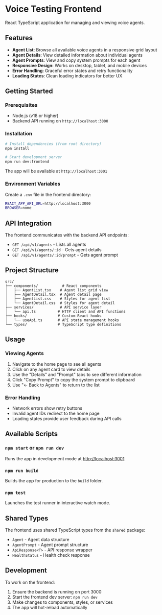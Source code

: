 # Voice Testing Frontend

React TypeScript application for managing and viewing voice agents.

## Features

- **Agent List**: Browse all available voice agents in a responsive grid layout
- **Agent Details**: View detailed information about individual agents
- **Agent Prompts**: View and copy system prompts for each agent
- **Responsive Design**: Works on desktop, tablet, and mobile devices
- **Error Handling**: Graceful error states and retry functionality
- **Loading States**: Clean loading indicators for better UX

## Getting Started

### Prerequisites

- Node.js (v18 or higher)
- Backend API running on `http://localhost:3000`

### Installation

```bash
# Install dependencies (from root directory)
npm install

# Start development server
npm run dev:frontend
```

The app will be available at `http://localhost:3001`

### Environment Variables

Create a `.env` file in the frontend directory:

```bash
REACT_APP_API_URL=http://localhost:3000
BROWSER=none
```

## API Integration

The frontend communicates with the backend API endpoints:

- `GET /api/v1/agents` - Lists all agents
- `GET /api/v1/agents/:id` - Gets agent details
- `GET /api/v1/agents/:id/prompt` - Gets agent prompt

## Project Structure

```
src/
├── components/           # React components
│   ├── AgentList.tsx    # Agent list grid view
│   ├── AgentDetail.tsx  # Agent detail page
│   ├── AgentList.css    # Styles for agent list
│   └── AgentDetail.css  # Styles for agent detail
├── services/            # API service layer
│   └── api.ts          # HTTP client and API functions
├── hooks/              # Custom React hooks
│   └── useApi.ts       # API state management hooks
└── types/              # TypeScript type definitions
```

## Usage

### Viewing Agents

1. Navigate to the home page to see all agents
2. Click on any agent card to view details
3. Use the "Details" and "Prompt" tabs to see different information
4. Click "Copy Prompt" to copy the system prompt to clipboard
5. Use "← Back to Agents" to return to the list

### Error Handling

- Network errors show retry buttons
- Invalid agent IDs redirect to the home page
- Loading states provide user feedback during API calls

## Available Scripts

### `npm start` or `npm run dev`

Runs the app in development mode at [http://localhost:3001](http://localhost:3001)

### `npm run build`

Builds the app for production to the `build` folder.

### `npm test`

Launches the test runner in interactive watch mode.

## Shared Types

The frontend uses shared TypeScript types from the `shared` package:

- `Agent` - Agent data structure
- `AgentPrompt` - Agent prompt structure  
- `ApiResponse<T>` - API response wrapper
- `HealthStatus` - Health check response

## Development

To work on the frontend:

1. Ensure the backend is running on port 3000
2. Start the frontend dev server: `npm run dev`
3. Make changes to components, styles, or services
4. The app will hot-reload automatically
